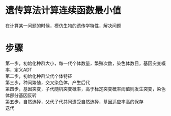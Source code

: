 # 遗传算法计算连续函数最小值 <br>
在计算某一问题的时候，模仿生物的遗传学特性，解决问题
# 步骤<br>
第一步，初始化种群大小，每一代个体数量，繁殖次数，染色体数目，基因突变概率，定义ADT<br>
第二步，初始化种群父代个体特征<br>
第三步，种间繁殖，交叉染色体，产生后代<br>
第四步，基因突变，子代随机突变概率，高于标定突变概率阈值则发生突变，染色体部分基因反转<br>
第五步，自然选择，父代子代共同遭受自然选择，基因适应率高的保存<br>
迭代
